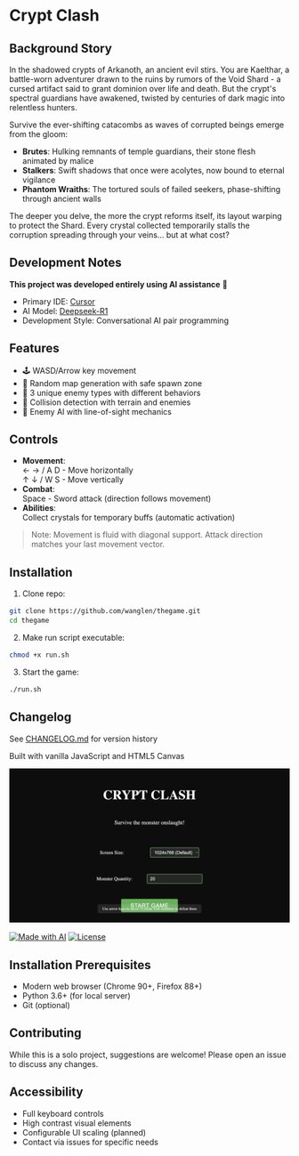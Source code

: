 # Crypt Clash

## Background Story
In the shadowed crypts of Arkanoth, an ancient evil stirs. You are Kaelthar, a battle-worn adventurer drawn to the ruins by rumors of the Void Shard - a cursed artifact said to grant dominion over life and death. But the crypt's spectral guardians have awakened, twisted by centuries of dark magic into relentless hunters.

Survive the ever-shifting catacombs as waves of corrupted beings emerge from the gloom:
- **Brutes**: Hulking remnants of temple guardians, their stone flesh animated by malice
- **Stalkers**: Swift shadows that once were acolytes, now bound to eternal vigilance
- **Phantom Wraiths**: The tortured souls of failed seekers, phase-shifting through ancient walls

The deeper you delve, the more the crypt reforms itself, its layout warping to protect the Shard. Every crystal collected temporarily stalls the corruption spreading through your veins... but at what cost?

## Development Notes
**This project was developed entirely using AI assistance** 🤖  
- Primary IDE: [Cursor](https://cursor.sh/)  
- AI Model: [Deepseek-R1](https://deepseek.com/)  
- Development Style: Conversational AI pair programming

## Features
- 🕹️ WASD/Arrow key movement
- 🧱 Random map generation with safe spawn zone
- 👾 3 unique enemy types with different behaviors
- 🛑 Collision detection with terrain and enemies
- 👀 Enemy AI with line-of-sight mechanics

## Controls
- **Movement**:  
  ← → / A D - Move horizontally  
  ↑ ↓ / W S - Move vertically  
- **Combat**:  
  Space - Sword attack (direction follows movement)  
- **Abilities**:  
  Collect crystals for temporary buffs (automatic activation)

> Note: Movement is fluid with diagonal support. Attack direction matches your last movement vector.

## Installation
1. Clone repo:
```bash
git clone https://github.com/wanglen/thegame.git
cd thegame
```
2. Make run script executable:
```bash
chmod +x run.sh
```
3. Start the game:
```bash
./run.sh
```

## Changelog
See [CHANGELOG.md](CHANGELOG.md) for version history

Built with vanilla JavaScript and HTML5 Canvas

![Gameplay Screenshot](assets/images/screenshot.png)

[![Made with AI](https://img.shields.io/badge/Created_with-DeepSeek_R1-9cf?logo=ai&style=flat)](https://deepseek.com)
[![License](https://img.shields.io/badge/License-MIT-blue.svg)](LICENSE)

## Installation Prerequisites
- Modern web browser (Chrome 90+, Firefox 88+)
- Python 3.6+ (for local server)
- Git (optional)

## Contributing
While this is a solo project, suggestions are welcome! Please open an issue to discuss any changes.

## Accessibility
- Full keyboard controls
- High contrast visual elements
- Configurable UI scaling (planned)
- Contact via issues for specific needs